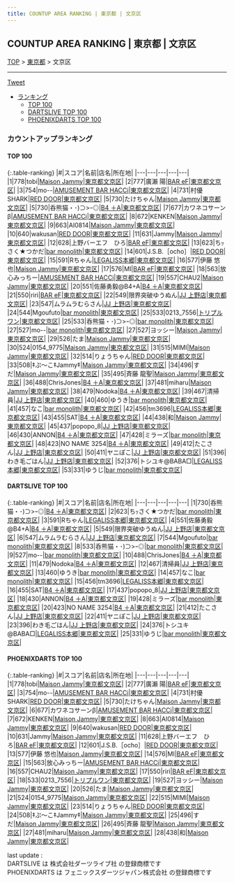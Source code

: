 ```yaml
---
title: COUNTUP AREA RANKING | 東京都 | 文京区
---
```

## COUNTUP AREA RANKING | 東京都 | 文京区

[TOP](/darts/rank/) > [東京都](/darts/rank/東京都/) > 文京区

___

<a href="https://twitter.com/share?ref_src=twsrc%5Etfw" data-text="COUNTUP AREA RANKING | 東京都文京区" class="twitter-share-button" data-hashtags="DARTSLIVE,PHOENIXDARTS,darts,ダーツ" data-show-count="false">Tweet</a>

* [ランキング](#カウントアップランキング)
    * [TOP 100](#top-100)
    * [DARTSLIVE TOP 100](#dartslive-top-100)
    * [PHOENIXDARTS TOP 100](#phoenixdarts-top-100)

### カウントアップランキング

#### TOP 100



{:.table-ranking}
|#|スコア|名前|店名|所在地|
|---|---|---|---|---|
|1|778|<span class="rank-name-pd">tobi</span>|<a href="https://vs.phoenixdarts.com/jp/shop/shopDetailInfo/s_86847?s_seq=86847">Maison Jammy</a>|<a href="/darts/rank/東京都/文京区">東京都文京区</a>|
|2|777|<span class="rank-name-pd"><span class="pro-icon-pd"></span>廣瀨 陽</span>|<a href="https://vs.phoenixdarts.com/jp/shop/shopDetailInfo/s_89065?s_seq=89065">BAR eF</a>|<a href="/darts/rank/東京都/文京区">東京都文京区</a>|
|3|754|<span class="rank-name-pd">mo--</span>|<a href="https://vs.phoenixdarts.com/jp/shop/shopDetailInfo/s_58208?s_seq=58208">AMUSEMENT BAR HACCi</a>|<a href="/darts/rank/東京都/文京区">東京都文京区</a>|
|4|731|<span class="rank-name-pd">村優SHARK</span>|<a href="https://vs.phoenixdarts.com/jp/shop/shopDetailInfo/s_88288?s_seq=88288">RED DOOR</a>|<a href="/darts/rank/東京都/文京区">東京都文京区</a>|
|5|730|<span class="rank-name-pd">たけちゃん</span>|<a href="https://vs.phoenixdarts.com/jp/shop/shopDetailInfo/s_86847?s_seq=86847">Maison Jammy</a>|<a href="/darts/rank/東京都/文京区">東京都文京区</a>|
|5|730|<span class="rank-name-dl">呑熊猫・･)⊃&gt;ｰ◎</span>|<a href="https://search.dartslive.com/jp/shop/3367c24cc764291b0d9b047a20a7ba1e">B4 ＋A</a>|<a href="/darts/rank/東京都/文京区">東京都文京区</a>|
|7|677|<span class="rank-name-pd">カワネコサーンβ</span>|<a href="https://vs.phoenixdarts.com/jp/shop/shopDetailInfo/s_58208?s_seq=58208">AMUSEMENT BAR HACCi</a>|<a href="/darts/rank/東京都/文京区">東京都文京区</a>|
|8|672|<span class="rank-name-pd">KENKEN</span>|<a href="https://vs.phoenixdarts.com/jp/shop/shopDetailInfo/s_86847?s_seq=86847">Maison Jammy</a>|<a href="/darts/rank/東京都/文京区">東京都文京区</a>|
|9|663|<span class="rank-name-pd">AI0814</span>|<a href="https://vs.phoenixdarts.com/jp/shop/shopDetailInfo/s_86847?s_seq=86847">Maison Jammy</a>|<a href="/darts/rank/東京都/文京区">東京都文京区</a>|
|10|640|<span class="rank-name-pd">wakusan</span>|<a href="https://vs.phoenixdarts.com/jp/shop/shopDetailInfo/s_88288?s_seq=88288">RED DOOR</a>|<a href="/darts/rank/東京都/文京区">東京都文京区</a>|
|11|631|<span class="rank-name-pd">Jammy</span>|<a href="https://vs.phoenixdarts.com/jp/shop/shopDetailInfo/s_86847?s_seq=86847">Maison Jammy</a>|<a href="/darts/rank/東京都/文京区">東京都文京区</a>|
|12|628|<span class="rank-name-pd">上野バーエフ　ひろ</span>|<a href="https://vs.phoenixdarts.com/jp/shop/shopDetailInfo/s_89065?s_seq=89065">BAR eF</a>|<a href="/darts/rank/東京都/文京区">東京都文京区</a>|
|13|623|<span class="rank-name-dl">ちｯさく★つかだ</span>|<a href="https://search.dartslive.com/jp/shop/53ac260a951f92e15f9f3321c1147265">bar monolith</a>|<a href="/darts/rank/東京都/文京区">東京都文京区</a>|
|14|601|<span class="rank-name-pd">J.S.B.［ocho］</span>|<a href="https://vs.phoenixdarts.com/jp/shop/shopDetailInfo/s_88288?s_seq=88288">RED DOOR</a>|<a href="/darts/rank/東京都/文京区">東京都文京区</a>|
|15|591|<span class="rank-name-dl">Rちゃん</span>|<a href="https://search.dartslive.com/jp/shop/3e7799b7231964650d9b047a20a7ba1e">LEGALISS本郷</a>|<a href="/darts/rank/東京都/文京区">東京都文京区</a>|
|16|577|<span class="rank-name-pd">伊藤  悠也</span>|<a href="https://vs.phoenixdarts.com/jp/shop/shopDetailInfo/s_86847?s_seq=86847">Maison Jammy</a>|<a href="/darts/rank/東京都/文京区">東京都文京区</a>|
|17|576|<span class="rank-name-pd">MI</span>|<a href="https://vs.phoenixdarts.com/jp/shop/shopDetailInfo/s_89065?s_seq=89065">BAR eF</a>|<a href="/darts/rank/東京都/文京区">東京都文京区</a>|
|18|563|<span class="rank-name-pd">放心みっちー</span>|<a href="https://vs.phoenixdarts.com/jp/shop/shopDetailInfo/s_58208?s_seq=58208">AMUSEMENT BAR HACCi</a>|<a href="/darts/rank/東京都/文京区">東京都文京区</a>|
|19|557|<span class="rank-name-pd">CHAU2</span>|<a href="https://vs.phoenixdarts.com/jp/shop/shopDetailInfo/s_86847?s_seq=86847">Maison Jammy</a>|<a href="/darts/rank/東京都/文京区">東京都文京区</a>|
|20|551|<span class="rank-name-dl">佐藤勇毅@B4+A</span>|<a href="https://search.dartslive.com/jp/shop/3367c24cc764291b0d9b047a20a7ba1e">B4 ＋A</a>|<a href="/darts/rank/東京都/文京区">東京都文京区</a>|
|21|550|<span class="rank-name-pd">riri</span>|<a href="https://vs.phoenixdarts.com/jp/shop/shopDetailInfo/s_89065?s_seq=89065">BAR eF</a>|<a href="/darts/rank/東京都/文京区">東京都文京区</a>|
|22|549|<span class="rank-name-dl">限界突破ゆうぬん</span>|<a href="https://search.dartslive.com/jp/shop/2d2c74a6891b77720d9b047a20a7ba1e">JJ 上野店</a>|<a href="/darts/rank/東京都/文京区">東京都文京区</a>|
|23|547|<span class="rank-name-dl">ムラムラむらさん</span>|<a href="https://search.dartslive.com/jp/shop/2d2c74a6891b77720d9b047a20a7ba1e">JJ 上野店</a>|<a href="/darts/rank/東京都/文京区">東京都文京区</a>|
|24|544|<span class="rank-name-dl">Mgoufuto</span>|<a href="https://search.dartslive.com/jp/shop/53ac260a951f92e15f9f3321c1147265">bar monolith</a>|<a href="/darts/rank/東京都/文京区">東京都文京区</a>|
|25|533|<span class="rank-name-pd">0213_7556</span>|<a href="https://vs.phoenixdarts.com/jp/shop/shopDetailInfo/s_89536?s_seq=89536">トリプルワン</a>|<a href="/darts/rank/東京都/文京区">東京都文京区</a>|
|25|533|<span class="rank-name-dl">呑熊猫・･)⊃&gt;ｰ◎</span>|<a href="https://search.dartslive.com/jp/shop/53ac260a951f92e15f9f3321c1147265">bar monolith</a>|<a href="/darts/rank/東京都/文京区">東京都文京区</a>|
|27|527|<span class="rank-name-dl">mo--</span>|<a href="https://search.dartslive.com/jp/shop/53ac260a951f92e15f9f3321c1147265">bar monolith</a>|<a href="/darts/rank/東京都/文京区">東京都文京区</a>|
|27|527|<span class="rank-name-pd">ヨッシー</span>|<a href="https://vs.phoenixdarts.com/jp/shop/shopDetailInfo/s_86847?s_seq=86847">Maison Jammy</a>|<a href="/darts/rank/東京都/文京区">東京都文京区</a>|
|29|526|<span class="rank-name-pd">たま</span>|<a href="https://vs.phoenixdarts.com/jp/shop/shopDetailInfo/s_86847?s_seq=86847">Maison Jammy</a>|<a href="/darts/rank/東京都/文京区">東京都文京区</a>|
|30|524|<span class="rank-name-pd">0154_9775</span>|<a href="https://vs.phoenixdarts.com/jp/shop/shopDetailInfo/s_86847?s_seq=86847">Maison Jammy</a>|<a href="/darts/rank/東京都/文京区">東京都文京区</a>|
|31|515|<span class="rank-name-pd">MIMI</span>|<a href="https://vs.phoenixdarts.com/jp/shop/shopDetailInfo/s_86847?s_seq=86847">Maison Jammy</a>|<a href="/darts/rank/東京都/文京区">東京都文京区</a>|
|32|514|<span class="rank-name-pd">りょうちゃん</span>|<a href="https://vs.phoenixdarts.com/jp/shop/shopDetailInfo/s_88288?s_seq=88288">RED DOOR</a>|<a href="/darts/rank/東京都/文京区">東京都文京区</a>|
|33|508|<span class="rank-name-pd">‡ぷ～こ‡Jammy‡</span>|<a href="https://vs.phoenixdarts.com/jp/shop/shopDetailInfo/s_86847?s_seq=86847">Maison Jammy</a>|<a href="/darts/rank/東京都/文京区">東京都文京区</a>|
|34|496|<span class="rank-name-pd">すだ</span>|<a href="https://vs.phoenixdarts.com/jp/shop/shopDetailInfo/s_86847?s_seq=86847">Maison Jammy</a>|<a href="/darts/rank/東京都/文京区">東京都文京区</a>|
|35|495|<span class="rank-name-pd">斉藤 龍聖</span>|<a href="https://vs.phoenixdarts.com/jp/shop/shopDetailInfo/s_86847?s_seq=86847">Maison Jammy</a>|<a href="/darts/rank/東京都/文京区">東京都文京区</a>|
|36|488|<span class="rank-name-dl">ChrisJones</span>|<a href="https://search.dartslive.com/jp/shop/3367c24cc764291b0d9b047a20a7ba1e">B4 ＋A</a>|<a href="/darts/rank/東京都/文京区">東京都文京区</a>|
|37|481|<span class="rank-name-pd">miharu</span>|<a href="https://vs.phoenixdarts.com/jp/shop/shopDetailInfo/s_86847?s_seq=86847">Maison Jammy</a>|<a href="/darts/rank/東京都/文京区">東京都文京区</a>|
|38|479|<span class="rank-name-dl">Nodoka</span>|<a href="https://search.dartslive.com/jp/shop/3367c24cc764291b0d9b047a20a7ba1e">B4 ＋A</a>|<a href="/darts/rank/東京都/文京区">東京都文京区</a>|
|39|467|<span class="rank-name-dl">清掃員</span>|<a href="https://search.dartslive.com/jp/shop/2d2c74a6891b77720d9b047a20a7ba1e">JJ 上野店</a>|<a href="/darts/rank/東京都/文京区">東京都文京区</a>|
|40|460|<span class="rank-name-dl">ゆうき</span>|<a href="https://search.dartslive.com/jp/shop/53ac260a951f92e15f9f3321c1147265">bar monolith</a>|<a href="/darts/rank/東京都/文京区">東京都文京区</a>|
|41|457|<span class="rank-name-dl">なこ</span>|<a href="https://search.dartslive.com/jp/shop/53ac260a951f92e15f9f3321c1147265">bar monolith</a>|<a href="/darts/rank/東京都/文京区">東京都文京区</a>|
|42|456|<span class="rank-name-dl">tm3696</span>|<a href="https://search.dartslive.com/jp/shop/3e7799b7231964650d9b047a20a7ba1e">LEGALISS本郷</a>|<a href="/darts/rank/東京都/文京区">東京都文京区</a>|
|43|455|<span class="rank-name-dl">SAT</span>|<a href="https://search.dartslive.com/jp/shop/3367c24cc764291b0d9b047a20a7ba1e">B4 ＋A</a>|<a href="/darts/rank/東京都/文京区">東京都文京区</a>|
|44|438|<span class="rank-name-pd">和</span>|<a href="https://vs.phoenixdarts.com/jp/shop/shopDetailInfo/s_86847?s_seq=86847">Maison Jammy</a>|<a href="/darts/rank/東京都/文京区">東京都文京区</a>|
|45|437|<span class="rank-name-dl">popopo_8</span>|<a href="https://search.dartslive.com/jp/shop/2d2c74a6891b77720d9b047a20a7ba1e">JJ 上野店</a>|<a href="/darts/rank/東京都/文京区">東京都文京区</a>|
|46|430|<span class="rank-name-dl">ANNON</span>|<a href="https://search.dartslive.com/jp/shop/3367c24cc764291b0d9b047a20a7ba1e">B4 ＋A</a>|<a href="/darts/rank/東京都/文京区">東京都文京区</a>|
|47|428|<span class="rank-name-dl">ミラーズ</span>|<a href="https://search.dartslive.com/jp/shop/53ac260a951f92e15f9f3321c1147265">bar monolith</a>|<a href="/darts/rank/東京都/文京区">東京都文京区</a>|
|48|423|<span class="rank-name-dl">NO NAME 3254</span>|<a href="https://search.dartslive.com/jp/shop/3367c24cc764291b0d9b047a20a7ba1e">B4 ＋A</a>|<a href="/darts/rank/東京都/文京区">東京都文京区</a>|
|49|412|<span class="rank-name-dl">たこさん</span>|<a href="https://search.dartslive.com/jp/shop/2d2c74a6891b77720d9b047a20a7ba1e">JJ 上野店</a>|<a href="/darts/rank/東京都/文京区">東京都文京区</a>|
|50|411|<span class="rank-name-dl">ヤニぽこ</span>|<a href="https://search.dartslive.com/jp/shop/2d2c74a6891b77720d9b047a20a7ba1e">JJ 上野店</a>|<a href="/darts/rank/東京都/文京区">東京都文京区</a>|
|51|396|<span class="rank-name-dl">わき毛ごはん</span>|<a href="https://search.dartslive.com/jp/shop/2d2c74a6891b77720d9b047a20a7ba1e">JJ 上野店</a>|<a href="/darts/rank/東京都/文京区">東京都文京区</a>|
|52|376|<span class="rank-name-dl">トシユキ@BABA□</span>|<a href="https://search.dartslive.com/jp/shop/3e7799b7231964650d9b047a20a7ba1e">LEGALISS本郷</a>|<a href="/darts/rank/東京都/文京区">東京都文京区</a>|
|53|331|<span class="rank-name-dl">ゆうじ</span>|<a href="https://search.dartslive.com/jp/shop/53ac260a951f92e15f9f3321c1147265">bar monolith</a>|<a href="/darts/rank/東京都/文京区">東京都文京区</a>|


#### DARTSLIVE TOP 100



{:.table-ranking}
|#|スコア|名前|店名|所在地|
|---|---|---|---|---|
|1|730|<span class="rank-name-dl">呑熊猫・･)⊃&gt;ｰ◎</span>|<a href="https://search.dartslive.com/jp/shop/3367c24cc764291b0d9b047a20a7ba1e">B4 ＋A</a>|<a href="/darts/rank/東京都/文京区">東京都文京区</a>|
|2|623|<span class="rank-name-dl">ちｯさく★つかだ</span>|<a href="https://search.dartslive.com/jp/shop/53ac260a951f92e15f9f3321c1147265">bar monolith</a>|<a href="/darts/rank/東京都/文京区">東京都文京区</a>|
|3|591|<span class="rank-name-dl">Rちゃん</span>|<a href="https://search.dartslive.com/jp/shop/3e7799b7231964650d9b047a20a7ba1e">LEGALISS本郷</a>|<a href="/darts/rank/東京都/文京区">東京都文京区</a>|
|4|551|<span class="rank-name-dl">佐藤勇毅@B4+A</span>|<a href="https://search.dartslive.com/jp/shop/3367c24cc764291b0d9b047a20a7ba1e">B4 ＋A</a>|<a href="/darts/rank/東京都/文京区">東京都文京区</a>|
|5|549|<span class="rank-name-dl">限界突破ゆうぬん</span>|<a href="https://search.dartslive.com/jp/shop/2d2c74a6891b77720d9b047a20a7ba1e">JJ 上野店</a>|<a href="/darts/rank/東京都/文京区">東京都文京区</a>|
|6|547|<span class="rank-name-dl">ムラムラむらさん</span>|<a href="https://search.dartslive.com/jp/shop/2d2c74a6891b77720d9b047a20a7ba1e">JJ 上野店</a>|<a href="/darts/rank/東京都/文京区">東京都文京区</a>|
|7|544|<span class="rank-name-dl">Mgoufuto</span>|<a href="https://search.dartslive.com/jp/shop/53ac260a951f92e15f9f3321c1147265">bar monolith</a>|<a href="/darts/rank/東京都/文京区">東京都文京区</a>|
|8|533|<span class="rank-name-dl">呑熊猫・･)⊃&gt;ｰ◎</span>|<a href="https://search.dartslive.com/jp/shop/53ac260a951f92e15f9f3321c1147265">bar monolith</a>|<a href="/darts/rank/東京都/文京区">東京都文京区</a>|
|9|527|<span class="rank-name-dl">mo--</span>|<a href="https://search.dartslive.com/jp/shop/53ac260a951f92e15f9f3321c1147265">bar monolith</a>|<a href="/darts/rank/東京都/文京区">東京都文京区</a>|
|10|488|<span class="rank-name-dl">ChrisJones</span>|<a href="https://search.dartslive.com/jp/shop/3367c24cc764291b0d9b047a20a7ba1e">B4 ＋A</a>|<a href="/darts/rank/東京都/文京区">東京都文京区</a>|
|11|479|<span class="rank-name-dl">Nodoka</span>|<a href="https://search.dartslive.com/jp/shop/3367c24cc764291b0d9b047a20a7ba1e">B4 ＋A</a>|<a href="/darts/rank/東京都/文京区">東京都文京区</a>|
|12|467|<span class="rank-name-dl">清掃員</span>|<a href="https://search.dartslive.com/jp/shop/2d2c74a6891b77720d9b047a20a7ba1e">JJ 上野店</a>|<a href="/darts/rank/東京都/文京区">東京都文京区</a>|
|13|460|<span class="rank-name-dl">ゆうき</span>|<a href="https://search.dartslive.com/jp/shop/53ac260a951f92e15f9f3321c1147265">bar monolith</a>|<a href="/darts/rank/東京都/文京区">東京都文京区</a>|
|14|457|<span class="rank-name-dl">なこ</span>|<a href="https://search.dartslive.com/jp/shop/53ac260a951f92e15f9f3321c1147265">bar monolith</a>|<a href="/darts/rank/東京都/文京区">東京都文京区</a>|
|15|456|<span class="rank-name-dl">tm3696</span>|<a href="https://search.dartslive.com/jp/shop/3e7799b7231964650d9b047a20a7ba1e">LEGALISS本郷</a>|<a href="/darts/rank/東京都/文京区">東京都文京区</a>|
|16|455|<span class="rank-name-dl">SAT</span>|<a href="https://search.dartslive.com/jp/shop/3367c24cc764291b0d9b047a20a7ba1e">B4 ＋A</a>|<a href="/darts/rank/東京都/文京区">東京都文京区</a>|
|17|437|<span class="rank-name-dl">popopo_8</span>|<a href="https://search.dartslive.com/jp/shop/2d2c74a6891b77720d9b047a20a7ba1e">JJ 上野店</a>|<a href="/darts/rank/東京都/文京区">東京都文京区</a>|
|18|430|<span class="rank-name-dl">ANNON</span>|<a href="https://search.dartslive.com/jp/shop/3367c24cc764291b0d9b047a20a7ba1e">B4 ＋A</a>|<a href="/darts/rank/東京都/文京区">東京都文京区</a>|
|19|428|<span class="rank-name-dl">ミラーズ</span>|<a href="https://search.dartslive.com/jp/shop/53ac260a951f92e15f9f3321c1147265">bar monolith</a>|<a href="/darts/rank/東京都/文京区">東京都文京区</a>|
|20|423|<span class="rank-name-dl">NO NAME 3254</span>|<a href="https://search.dartslive.com/jp/shop/3367c24cc764291b0d9b047a20a7ba1e">B4 ＋A</a>|<a href="/darts/rank/東京都/文京区">東京都文京区</a>|
|21|412|<span class="rank-name-dl">たこさん</span>|<a href="https://search.dartslive.com/jp/shop/2d2c74a6891b77720d9b047a20a7ba1e">JJ 上野店</a>|<a href="/darts/rank/東京都/文京区">東京都文京区</a>|
|22|411|<span class="rank-name-dl">ヤニぽこ</span>|<a href="https://search.dartslive.com/jp/shop/2d2c74a6891b77720d9b047a20a7ba1e">JJ 上野店</a>|<a href="/darts/rank/東京都/文京区">東京都文京区</a>|
|23|396|<span class="rank-name-dl">わき毛ごはん</span>|<a href="https://search.dartslive.com/jp/shop/2d2c74a6891b77720d9b047a20a7ba1e">JJ 上野店</a>|<a href="/darts/rank/東京都/文京区">東京都文京区</a>|
|24|376|<span class="rank-name-dl">トシユキ@BABA□</span>|<a href="https://search.dartslive.com/jp/shop/3e7799b7231964650d9b047a20a7ba1e">LEGALISS本郷</a>|<a href="/darts/rank/東京都/文京区">東京都文京区</a>|
|25|331|<span class="rank-name-dl">ゆうじ</span>|<a href="https://search.dartslive.com/jp/shop/53ac260a951f92e15f9f3321c1147265">bar monolith</a>|<a href="/darts/rank/東京都/文京区">東京都文京区</a>|


#### PHOENIXDARTS TOP 100



{:.table-ranking}
|#|スコア|名前|店名|所在地|
|---|---|---|---|---|
|1|778|<span class="rank-name-pd">tobi</span>|<a href="https://vs.phoenixdarts.com/jp/shop/shopDetailInfo/s_86847?s_seq=86847">Maison Jammy</a>|<a href="/darts/rank/東京都/文京区">東京都文京区</a>|
|2|777|<span class="rank-name-pd"><span class="pro-icon-pd"></span>廣瀨 陽</span>|<a href="https://vs.phoenixdarts.com/jp/shop/shopDetailInfo/s_89065?s_seq=89065">BAR eF</a>|<a href="/darts/rank/東京都/文京区">東京都文京区</a>|
|3|754|<span class="rank-name-pd">mo--</span>|<a href="https://vs.phoenixdarts.com/jp/shop/shopDetailInfo/s_58208?s_seq=58208">AMUSEMENT BAR HACCi</a>|<a href="/darts/rank/東京都/文京区">東京都文京区</a>|
|4|731|<span class="rank-name-pd">村優SHARK</span>|<a href="https://vs.phoenixdarts.com/jp/shop/shopDetailInfo/s_88288?s_seq=88288">RED DOOR</a>|<a href="/darts/rank/東京都/文京区">東京都文京区</a>|
|5|730|<span class="rank-name-pd">たけちゃん</span>|<a href="https://vs.phoenixdarts.com/jp/shop/shopDetailInfo/s_86847?s_seq=86847">Maison Jammy</a>|<a href="/darts/rank/東京都/文京区">東京都文京区</a>|
|6|677|<span class="rank-name-pd">カワネコサーンβ</span>|<a href="https://vs.phoenixdarts.com/jp/shop/shopDetailInfo/s_58208?s_seq=58208">AMUSEMENT BAR HACCi</a>|<a href="/darts/rank/東京都/文京区">東京都文京区</a>|
|7|672|<span class="rank-name-pd">KENKEN</span>|<a href="https://vs.phoenixdarts.com/jp/shop/shopDetailInfo/s_86847?s_seq=86847">Maison Jammy</a>|<a href="/darts/rank/東京都/文京区">東京都文京区</a>|
|8|663|<span class="rank-name-pd">AI0814</span>|<a href="https://vs.phoenixdarts.com/jp/shop/shopDetailInfo/s_86847?s_seq=86847">Maison Jammy</a>|<a href="/darts/rank/東京都/文京区">東京都文京区</a>|
|9|640|<span class="rank-name-pd">wakusan</span>|<a href="https://vs.phoenixdarts.com/jp/shop/shopDetailInfo/s_88288?s_seq=88288">RED DOOR</a>|<a href="/darts/rank/東京都/文京区">東京都文京区</a>|
|10|631|<span class="rank-name-pd">Jammy</span>|<a href="https://vs.phoenixdarts.com/jp/shop/shopDetailInfo/s_86847?s_seq=86847">Maison Jammy</a>|<a href="/darts/rank/東京都/文京区">東京都文京区</a>|
|11|628|<span class="rank-name-pd">上野バーエフ　ひろ</span>|<a href="https://vs.phoenixdarts.com/jp/shop/shopDetailInfo/s_89065?s_seq=89065">BAR eF</a>|<a href="/darts/rank/東京都/文京区">東京都文京区</a>|
|12|601|<span class="rank-name-pd">J.S.B.［ocho］</span>|<a href="https://vs.phoenixdarts.com/jp/shop/shopDetailInfo/s_88288?s_seq=88288">RED DOOR</a>|<a href="/darts/rank/東京都/文京区">東京都文京区</a>|
|13|577|<span class="rank-name-pd">伊藤  悠也</span>|<a href="https://vs.phoenixdarts.com/jp/shop/shopDetailInfo/s_86847?s_seq=86847">Maison Jammy</a>|<a href="/darts/rank/東京都/文京区">東京都文京区</a>|
|14|576|<span class="rank-name-pd">MI</span>|<a href="https://vs.phoenixdarts.com/jp/shop/shopDetailInfo/s_89065?s_seq=89065">BAR eF</a>|<a href="/darts/rank/東京都/文京区">東京都文京区</a>|
|15|563|<span class="rank-name-pd">放心みっちー</span>|<a href="https://vs.phoenixdarts.com/jp/shop/shopDetailInfo/s_58208?s_seq=58208">AMUSEMENT BAR HACCi</a>|<a href="/darts/rank/東京都/文京区">東京都文京区</a>|
|16|557|<span class="rank-name-pd">CHAU2</span>|<a href="https://vs.phoenixdarts.com/jp/shop/shopDetailInfo/s_86847?s_seq=86847">Maison Jammy</a>|<a href="/darts/rank/東京都/文京区">東京都文京区</a>|
|17|550|<span class="rank-name-pd">riri</span>|<a href="https://vs.phoenixdarts.com/jp/shop/shopDetailInfo/s_89065?s_seq=89065">BAR eF</a>|<a href="/darts/rank/東京都/文京区">東京都文京区</a>|
|18|533|<span class="rank-name-pd">0213_7556</span>|<a href="https://vs.phoenixdarts.com/jp/shop/shopDetailInfo/s_89536?s_seq=89536">トリプルワン</a>|<a href="/darts/rank/東京都/文京区">東京都文京区</a>|
|19|527|<span class="rank-name-pd">ヨッシー</span>|<a href="https://vs.phoenixdarts.com/jp/shop/shopDetailInfo/s_86847?s_seq=86847">Maison Jammy</a>|<a href="/darts/rank/東京都/文京区">東京都文京区</a>|
|20|526|<span class="rank-name-pd">たま</span>|<a href="https://vs.phoenixdarts.com/jp/shop/shopDetailInfo/s_86847?s_seq=86847">Maison Jammy</a>|<a href="/darts/rank/東京都/文京区">東京都文京区</a>|
|21|524|<span class="rank-name-pd">0154_9775</span>|<a href="https://vs.phoenixdarts.com/jp/shop/shopDetailInfo/s_86847?s_seq=86847">Maison Jammy</a>|<a href="/darts/rank/東京都/文京区">東京都文京区</a>|
|22|515|<span class="rank-name-pd">MIMI</span>|<a href="https://vs.phoenixdarts.com/jp/shop/shopDetailInfo/s_86847?s_seq=86847">Maison Jammy</a>|<a href="/darts/rank/東京都/文京区">東京都文京区</a>|
|23|514|<span class="rank-name-pd">りょうちゃん</span>|<a href="https://vs.phoenixdarts.com/jp/shop/shopDetailInfo/s_88288?s_seq=88288">RED DOOR</a>|<a href="/darts/rank/東京都/文京区">東京都文京区</a>|
|24|508|<span class="rank-name-pd">‡ぷ～こ‡Jammy‡</span>|<a href="https://vs.phoenixdarts.com/jp/shop/shopDetailInfo/s_86847?s_seq=86847">Maison Jammy</a>|<a href="/darts/rank/東京都/文京区">東京都文京区</a>|
|25|496|<span class="rank-name-pd">すだ</span>|<a href="https://vs.phoenixdarts.com/jp/shop/shopDetailInfo/s_86847?s_seq=86847">Maison Jammy</a>|<a href="/darts/rank/東京都/文京区">東京都文京区</a>|
|26|495|<span class="rank-name-pd">斉藤 龍聖</span>|<a href="https://vs.phoenixdarts.com/jp/shop/shopDetailInfo/s_86847?s_seq=86847">Maison Jammy</a>|<a href="/darts/rank/東京都/文京区">東京都文京区</a>|
|27|481|<span class="rank-name-pd">miharu</span>|<a href="https://vs.phoenixdarts.com/jp/shop/shopDetailInfo/s_86847?s_seq=86847">Maison Jammy</a>|<a href="/darts/rank/東京都/文京区">東京都文京区</a>|
|28|438|<span class="rank-name-pd">和</span>|<a href="https://vs.phoenixdarts.com/jp/shop/shopDetailInfo/s_86847?s_seq=86847">Maison Jammy</a>|<a href="/darts/rank/東京都/文京区">東京都文京区</a>|


<div class="footer border-top border-gray-light mt-5 pt-3 text-right text-gray">
    last update : <span style="font-weight: italic" id="foot_last_modified"></span><br />
    DARTSLIVE は 株式会社ダーツライブ社 の登録商標です<br />
    PHOENIXDARTS は フェニックスダーツジャパン株式会社 の登録商標です<br />
</div>

<script src="https://cdnjs.cloudflare.com/ajax/libs/jquery.tablesorter/2.31.3/js/jquery.tablesorter.min.js" integrity="sha512-qzgd5cYSZcosqpzpn7zF2ZId8f/8CHmFKZ8j7mU4OUXTNRd5g+ZHBPsgKEwoqxCtdQvExE5LprwwPAgoicguNg==" crossorigin="anonymous" referrerpolicy="no-referrer"></script>
<link rel="stylesheet" href="https://cdnjs.cloudflare.com/ajax/libs/jquery.tablesorter/2.31.3/css/theme.default.min.css" integrity="sha512-wghhOJkjQX0Lh3NSWvNKeZ0ZpNn+SPVXX1Qyc9OCaogADktxrBiBdKGDoqVUOyhStvMBmJQ8ZdMHiR3wuEq8+w==" crossorigin="anonymous" referrerpolicy="no-referrer" />
<script>
$(function() {
    $(".table-ranking").tablesorter({sortList:[[0, 0]]});
    $("#foot_last_modified").text(formatDate(new Date(document.lastModified), 'yyyy-MM-dd HH:mm:ss'));
});
</script>

<script async src="https://platform.twitter.com/widgets.js" charset="utf-8"></script>